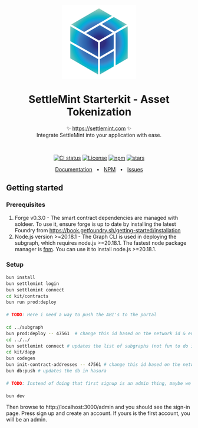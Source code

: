 <p align="center">
  <img src="https://github.com/settlemint/sdk/blob/main/logo.svg" width="200px" align="center" alt="SettleMint logo" />
  <h1 align="center">SettleMint Starterkit - Asset Tokenization</h1>
  <p align="center">
    ✨ <a href="https://settlemint.com">https://settlemint.com</a> ✨
    <br/>
    Integrate SettleMint into your application with ease.
  </p>
</p>
<br/>
<p align="center">
<a href="https://github.com/settlemint/starterkit-asset-tokenization/actions?query=branch%3Amain"><img src="https://github.com/settlemint/starterkit-asset-tokenization/actions/workflows/ci.yml/badge.svg?event=push&branch=main" alt="CI status" /></a>
<a href="https://fsl.software" rel="nofollow"><img src="https://img.shields.io/npm/l/@settlemint/starterkit-asset-tokenization" alt="License"></a>
<a href="https://www.npmjs.com/package/@settlemint/starterkit-asset-tokenization" rel="nofollow"><img src="https://img.shields.io/npm/dw/@settlemint/starterkit-asset-tokenization" alt="npm"></a>
<a href="https://github.com/settlemint/starterkit-asset-tokenization" rel="nofollow"><img src="https://img.shields.io/github/stars/settlemint/starterkit-asset-tokenization" alt="stars"></a>
</p>

<div align="center">
  <a href="https://console.settlemint.com/documentation/">Documentation</a>
  <span>&nbsp;&nbsp;•&nbsp;&nbsp;</span>
  <a href="https://www.npmjs.com/package/@settlemint/starterkit-asset-tokenization">NPM</a>
  <span>&nbsp;&nbsp;•&nbsp;&nbsp;</span>
  <a href="https://github.com/settlemint/starterkit-asset-tokenization/issues">Issues</a>
  <br />
</div>

## Getting started


### Prerequisites

1. Forge v0.3.0 - The smart contract dependencies are managed with soldeer. To use it, ensure forge is up to date by installing the latest Foundry from https://book.getfoundry.sh/getting-started/installation 
2. Node.js version >=20.18.1 - The Graph CLI is used in deploying the subgraph, which requires node.js >=20.18.1. The fastest node package manager is [fnm](https://github.com/Schniz/fnm). You can use it to install node.js >=20.18.1.

### Setup

```bash
bun install
bun settlemint login
bun settlemint connect
cd kit/contracts
bun run prod:deploy

# TODO: Here i need a way to push the ABI's to the portal

cd ../subgraph
bun prod:deploy -- 47561  # change this id based on the network id & enter a name for your subgraph
cd ../../
bun settlemint connect # updates the list of subgraphs (not fun to do it twice)
cd kit/dapp
bun codegen
bun init-contract-addresses -- 47561 # change this id based on the network id
bun db:push # updates the db in hasura

# TODO: Instead of doing that first signup is an admin thing, maybe we should have a CLI to create an admin account

bun dev
```

Then browse to http://localhost:3000/admin and you should see the sign-in page. Press sign up and create an account.
If yours is the first account, you will be an admin.

